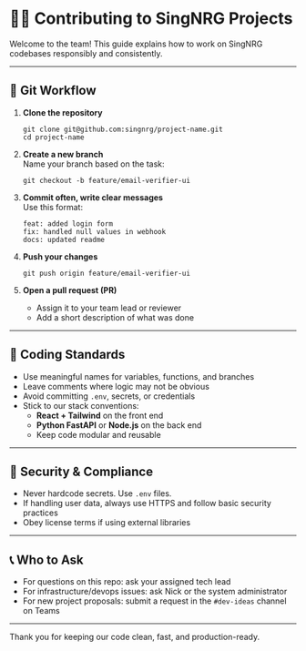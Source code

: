 # 🧑‍💻 Contributing to SingNRG Projects

Welcome to the team! This guide explains how to work on SingNRG codebases responsibly and consistently.

---

## 🔄 Git Workflow

1. **Clone the repository**  
   ```
   git clone git@github.com:singnrg/project-name.git
   cd project-name
   ```

2. **Create a new branch**  
   Name your branch based on the task:  
   ```
   git checkout -b feature/email-verifier-ui
   ```

3. **Commit often, write clear messages**  
   Use this format:
   ```
   feat: added login form  
   fix: handled null values in webhook  
   docs: updated readme  
   ```

4. **Push your changes**  
   ```
   git push origin feature/email-verifier-ui
   ```

5. **Open a pull request (PR)**  
   - Assign it to your team lead or reviewer
   - Add a short description of what was done

---

## 🧹 Coding Standards

- Use meaningful names for variables, functions, and branches  
- Leave comments where logic may not be obvious  
- Avoid committing `.env`, secrets, or credentials  
- Stick to our stack conventions:  
  - **React + Tailwind** on the front end  
  - **Python FastAPI** or **Node.js** on the back end  
  - Keep code modular and reusable

---

## 🔐 Security & Compliance

- Never hardcode secrets. Use `.env` files.  
- If handling user data, always use HTTPS and follow basic security practices  
- Obey license terms if using external libraries  

---

## 📞 Who to Ask

- For questions on this repo: ask your assigned tech lead  
- For infrastructure/devops issues: ask Nick or the system administrator  
- For new project proposals: submit a request in the `#dev-ideas` channel on Teams

---

Thank you for keeping our code clean, fast, and production-ready.
